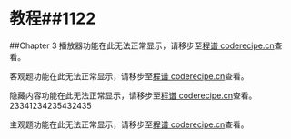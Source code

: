 # 教程##1122
##Chapter 3
<cr type="player" parameters="ABCDE=="><notice>播放器功能在此无法正常显示，请移步至[程谱 coderecipe.cn](https://coderecipe.cn/learn/1)查看。</notice></cr>

<cr type="select" parameters='["1","A. 1","B. 1",0]'><notice>客观题功能在此无法正常显示，请移步至[程谱 coderecipe.cn](https://coderecipe.cn/learn/1)查看。</notice></cr>

<cr type="hidden-btn" parameters="点击显示本题解析"><notice>隐藏内容功能在此无法正常显示，请移步至[程谱 coderecipe.cn](https://coderecipe.cn/learn/1)查看。</notice>23341234235432435</cr>

<cr type="input" parameters='["11443","在这里输入你的回答","点击查看解析","144431"]'><notice>主观题功能在此无法正常显示，请移步至[程谱 coderecipe.cn](https://coderecipe.cn/learn/1)查看。</notice></cr>